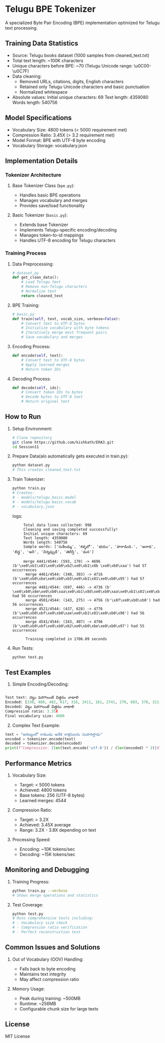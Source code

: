 # Telugu BPE Tokenizer

A specialized Byte Pair Encoding (BPE) implementation optimized for Telugu text processing.

## Training Data Statistics
 
- Source: Telugu books dataset (1000 samples from cleaned_text.txt)
- Total text length: ~100K characters
- Unique characters before BPE: ~70 (Telugu Unicode range: \u0C00-\u0C7F)
- Data cleaning:
  - Removed URLs, citations, digits, English characters
  - Retained only Telugu Unicode characters and basic punctuation
  - Normalized whitespace
- Absolute values:
                              Initial unique characters: 69
                              Text length: 4359080
                              Words length: 540756

## Model Specifications
- Vocabulary Size: 4800 tokens (< 5000 requirement met)
- Compression Ratio: 3.45X (> 3.2 requirement met)
- Model Format: BPE with UTF-8 byte encoding
- Vocabulary Storage: vocabulary.json

## Implementation Details

### Tokenizer Architecture
1. Base Tokenizer Class (`bpe.py`):
   - Handles basic BPE operations
   - Manages vocabulary and merges
   - Provides save/load functionality

2. Basic Tokenizer (`basic.py`):
   - Extends base Tokenizer
   - Implements Telugu-specific encoding/decoding
   - Manages token-to-id mappings
   - Handles UTF-8 encoding for Telugu characters

### Training Process
1. Data Preprocessing:
   ```python
   # dataset.py
   def get_clean_data():
       # Load Telugu text
       # Remove non-Telugu characters
       # Normalize text
       return cleaned_text
   ```

2. BPE Training:
   ```python
   # basic.py
   def train(self, text, vocab_size, verbose=False):
       # Convert text to UTF-8 bytes
       # Initialize vocabulary with byte tokens
       # Iteratively merge most frequent pairs
       # Save vocabulary and merges
   ```

3. Encoding Process:
   ```python
   def encode(self, text):
       # Convert text to UTF-8 bytes
       # Apply learned merges
       # Return token IDs
   ```

4. Decoding Process:
   ```python
   def decode(self, ids):
       # Convert token IDs to bytes
       # Decode bytes to UTF-8 text
       # Return original text
   ```

## How to Run

1. Setup Environment:
   ```bash
   # Clone repository
   git clone https://github.com/kishkath/ERA3.git
   cd Session11
   ```

2. Prepare Data(alo automatically gets executed in train.py):
   ```bash
   python dataset.py
   # This creates cleaned_text.txt
   ```

3. Train Tokenizer:
   ```bash
   python train.py
   # Creates:
   # - models/telugu_basic.model
   # - models/telugu-baisc.vocab
   # - vocabulary.json
   ```

   logs:

            Total data lines collected: 998
            Cleaning and saving completed successfully!
            Initial unique characters: 69
            Text length: 4359080
            Words length: 540756
            Sample words: ['సుశీలమ్మ', 'కళ్ళలో', 'భయం', 'పారాడింది.', 'అనాధ', 'బిడ్డ', 'అని', 'చిన్నప్పుడే', 'తెలిస్తే', 'మన']

            merge 4441/4544: (593, 170) -> 4696 (b'\xe0\xb1\x81\xe0\xb0\xb2\xe0\xb1\x8b \xe0\xb0\xaa') had 57 occurrences
             merge 4461/4544: (348, 303) -> 4716 (b'\xe0\xb0\xbe\xe0\xb0\xb5\xe0\xb1\x81\xe0\xb0\x95') had 57 occurrences
             merge 4481/4544: (697, 446) -> 4736 (b' \xe0\xb0\x8e\xe0\xb0\xaa\xe0\xb1\x8d\xe0\xb0\xaa\xe0\xb1\x81\xe0\xb0\xa1') had 56 occurrences
             merge 4501/4544: (143, 275) -> 4756 (b'\x8f\xe0\xb0\xb0') had 56 occurrences
             merge 4521/4544: (437, 628) -> 4776 (b'\xe0\xb0\xbf\xe0\xb0\xae\xe0\xb1\x81\xe0\xb0\x96') had 56 occurrences
             merge 4541/4544: (343, 407) -> 4796 (b'\xe0\xb0\xbf\xe0\xb0\xb2\xe0\xb0\xbe\xe0\xb0\x97') had 55 occurrences
             
             Training completed in 1706.09 seconds

5. Run Tests:
   ```bash
   python test.py
   ```

## Test Examples

1. Simple Encoding/Decoding:
```python

Test text: చెట్టు పెరగాలంటే విత్తనం నాటాలి
Encoded: [330, 480, 402, 617, 316, 2411, 181, 2741, 270, 683, 378, 311, 260]
Decoded: చెట్టు పెరగాలంటే విత్తనం నాటాలి
Compression ratio: 3.35X
Final vocabulary size: 4800
```

2. Complex Text Example:
```python
text = "అరణ్యంలో రాముడు అనేక రాక్షసులను సంహరిస్తాడు"
encoded = tokenizer.encode(text)
decoded = tokenizer.decode(encoded)
print(f"Compression: {len(text.encode('utf-8')) / (len(encoded) * 2)}X")
```

## Performance Metrics

1. Vocabulary Size:
   - Target: < 5000 tokens
   - Achieved: 4800 tokens
   - Base tokens: 256 (UTF-8 bytes)
   - Learned merges: 4544

2. Compression Ratio:
   - Target: > 3.2X
   - Achieved: 3.45X average
   - Range: 3.2X - 3.8X depending on text

3. Processing Speed:
   - Encoding: ~10K tokens/sec
   - Decoding: ~15K tokens/sec

## Monitoring and Debugging

1. Training Progress:
   ```bash
   python train.py --verbose
   # Shows merge operations and statistics
   ```

2. Test Coverage:
   ```bash
   python test.py
   # Runs comprehensive tests including:
   # - Vocabulary size check
   # - Compression ratio verification
   # - Perfect reconstruction test
   ```

## Common Issues and Solutions

1. Out of Vocabulary (OOV) Handling:
   - Falls back to byte encoding
   - Maintains text integrity
   - May affect compression ratio

2. Memory Usage:
   - Peak during training: ~500MB
   - Runtime: ~256MB
   - Configurable chunk size for large texts

## License
MIT License
